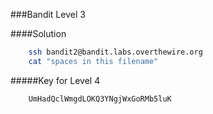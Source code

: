 ###Bandit Level 3

####Solution
```bash
	ssh bandit2@bandit.labs.overthewire.org
	cat "spaces in this filename"
```


#####Key for Level 4
```
	UmHadQclWmgdLOKQ3YNgjWxGoRMb5luK
```
